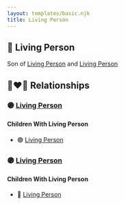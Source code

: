 ```yaml
---
layout: templates/basic.njk
title: Living Person
---
```

## 🔵 Living Person

Son of [Living Person](/people/6/63426026) and [Living Person](/people/4/46067436)

## 👩‍❤️‍👨 Relationships

### 🟣 [Living Person](/people/3/33630976)

#### Children With Living Person
* 🟣 [Living Person](/people/6/66378416)
### 🟣 [Living Person](/people/4/44586772)

#### Children With Living Person
* 🔵 [Living Person](/people/4/43239855)